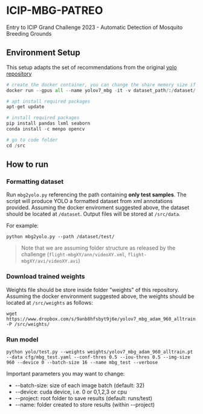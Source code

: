 # ICIP-MBG-PATREO
Entry to ICIP Grand Challenge 2023 - Automatic Detection of Mosquito Breeding Grounds

## Environment Setup
This setup adapts the set of recommendations from the original [yolo repository](https://github.com/WongKinYiu/yolov7)

```python
# create the docker container, you can change the share memory size if you have more.
docker run --gpus all --name yolov7_mbg -it -v dataset_path/:/dataset/ -v code_path/:/src --shm-size=2g nvcr.io/nvidia/pytorch:21.08-py3

# apt install required packages
apt-get update

# install required packages
pip install pandas lxml seaborn 
conda install -c menpo opencv

# go to code folder
cd /src
```

## How to run

### Formatting dataset
Run ```mbg2yolo.py``` referencing the path containing **only test samples**. The script will produce YOLO a formatted dataset from xml annotations provided. Assuming the docker enviroment suggested above, the dataset should be located at ```/dataset```. Output files will be stored at ```/src/data```.   

For example:
```
python mbg2yolo.py --path /dataset/test/
````

> Note that we are assuming folder structure as released by the challenge (```flight-mbgXY/ann/videoXY.xml```, ```flight-mbgXY/avi/videoXY.avi```) 

### Download trained weights

Weights file should be store inside folder "weights" of this repository. Assuming the docker environment suggested above, the weights should be located at ```/src/weights``` as follows: 
```
wget https://www.dropbox.com/s/9anb8hfsbyt9j6e/yolov7_mbg_adam_960_alltrain.pt -P /src/weights/
```

### Run model

```
python yolo/test.py --weights weights/yolov7_mbg_adam_960_alltrain.pt --data cfg/mbg_test.yaml --conf-thres 0.5 --iou-thres 0.5 --img-size 960 --device 0 --batch-size 16 --name mbg_test --verbose
```

Important parameters you may want to change: 
- --batch-size: size of each image batch (default: 32)
- --device: cuda device, i.e. 0 or 0,1,2,3 or cpu
- --project: root folder to save results (default: runs/test)
- --name: folder created to store results (within --project)

